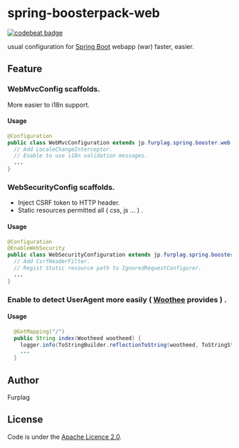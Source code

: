 # spring-boosterpack-web

[![codebeat badge](https://codebeat.co/badges/ea9689ba-9e37-460b-9eb1-ea07fe70db09)](https://codebeat.co/projects/github-com-furplag-spring-boosterpack-web)

usual configuration for [Spring Boot](https://github.com/spring-projects/spring-boot) webapp (war) faster, easier.

## Feature

### WebMvcConfig scaffolds.
More easier to i18n support.

#### Usage
```WebMvcConfiguration.java
@Configuration
public class WebMvcConfiguration extends jp.furplag.spring.booster.web.config.WebMvcConfigurerAdapter {
  // Add LocaleChangeInterceptor.
  // Enable to use i18n validation messages.
  ...
}
```

### WebSecurityConfig scaffolds.
* Inject CSRF token to HTTP header.
* Static resources permitted all ( css, js ... ) .

#### Usage
```WebSecurityConfiguration.java
@Configuration
@EnableWebSecurity
public class WebSecurityConfiguration extends jp.furplag.spring.booster.web.config.WebSecurityConfiguration {
  // Add CsrfHeaderFilter.
  // Regist Static resource path to IgnoredRequestConfigurer.
  ...
}
```

### Enable to detect UserAgent more easily ( [Woothee](https://github.com/woothee/woothee-java) provides ) .
#### Usage
```SomeController.java
  @GetMapping("/")
  public String index(Wootheed wootheed) {
    logger.info(ToStringBuilder.reflectionToString(wootheed, ToStringStyle.MULTI_LINE_STYLE));
    ...
  }
```

## Author
Furplag

## License
Code is under the [Apache Licence 2.0](LICENCE).
